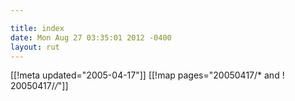 ```yaml
---

title: index
date: Mon Aug 27 03:35:01 2012 -0400
layout: rut
---
```


[[!meta updated="2005-04-17"]]
[[!map pages="20050417/* and ! 20050417/*/*"]]
